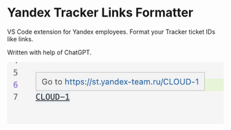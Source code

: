 # Yandex Tracker Links Formatter
VS Code extension for Yandex employees. Format your Tracker ticket IDs like links.

Written with help of ChatGPT. 

![](example.jpeg)